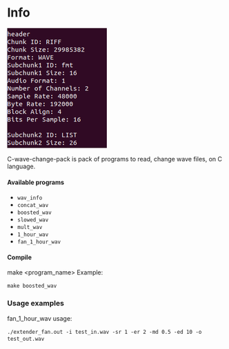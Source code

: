 # Info
![LOGO](https://github.com/ferrovovan/C-wave-change-pack/blob/main/Logo.png)

C-wave-change-pack is pack of programs to read, change wave files, on C language.  

#### Available programs
- `wav_info`
- `concat_wav`
- `boosted_wav`
- `slowed_wav`
- `mult_wav`
- `1_hour_wav`
- `fan_1_hour_wav`

#### Compile
make <program_name>
Example:
```
make boosted_wav
```

### Usage examples
fan_1_hour_wav usage:
```
./extender_fan.out -i test_in.wav -sr 1 -er 2 -md 0.5 -ed 10 -o test_out.wav
```
